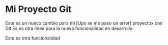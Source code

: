 ﻿# Mi Proyecto Git
Este es un nuevo cambio para mi [Ups se me paso un error] proyectox con Git
Es es otra linea para la nueva funcionalidad en desarrollo

Este es otra funcionalidad
